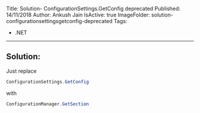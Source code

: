 Title: Solution- ConfigurationSettings.GetConfig deprecated
Published: 14/11/2018
Author: Ankush Jain
IsActive: true
ImageFolder: solution-configurationsettingsgetconfig-deprecated
Tags:
  - .NET
---
## Solution:

Just replace 
```cs
ConfigurationSettings.GetConfig
```
with 
```cs
ConfigurationManager.GetSection
```

